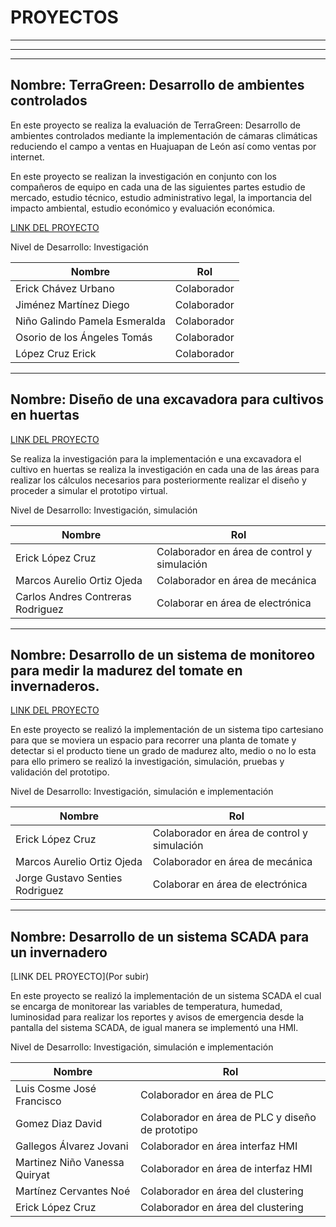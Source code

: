 # PROYECTOS

---

---


---

## Nombre: **TerraGreen: Desarrollo de ambientes controlados**




En este proyecto se realiza la evaluación de TerraGreen: Desarrollo de ambientes controlados mediante la implementación de cámaras climáticas reduciendo el campo a ventas en Huajuapan de León así como ventas por internet.

En este proyecto se realizan la investigación en conjunto con los compañeros de equipo en cada una de las siguientes partes estudio de mercado, estudio técnico, estudio administrativo legal, la importancia del impacto ambiental, estudio económico y evaluación económica.

[LINK DEL PROYECTO](https://drive.google.com/file/d/1B2amRmLYHrzueNwFi7FCP0GPzkvrNsbW/view?usp=sharing)

Nivel de Desarrollo: Investigación

| Nombre                                  | Rol         |
|-----------------------------------------|-------------|
| Erick Chávez Urbano                     | Colaborador |
| Jiménez Martínez Diego                  | Colaborador |
| Niño Galindo Pamela Esmeralda           | Colaborador |
| Osorio de los Ángeles Tomás             | Colaborador |
| López Cruz Erick                        | Colaborador |

---

## Nombre:   Diseño de una excavadora para cultivos en huertas

[LINK DEL PROYECTO](https://drive.google.com/file/d/1cPDh4uy8YpbTmI8Kl_ffilPy6Lt7HlvX/view?usp=sharing)

Se realiza la investigación para la implementación e una excavadora el cultivo en huertas se realiza la investigación en cada una de las áreas para realizar los cálculos necesarios para posteriormente realizar el diseño y proceder a simular el prototipo virtual.

Nivel de Desarrollo: Investigación, simulación

| Nombre                                  | Rol         |
|-----------------------------------------|-------------|
| Erick López Cruz                        | Colaborador en área de control y simulación |
| Marcos Aurelio Ortiz Ojeda               | Colaborador en área de mecánica |
|Carlos Andres Contreras Rodriguez         |Colaborar en área de electrónica|

---



## Nombre:   Desarrollo de un sistema de monitoreo para medir la madurez del tomate en invernaderos.    

[LINK DEL PROYECTO](https://drive.google.com/file/d/1IWx1uug2jpLCYcbQHLIxPNc7Dbh7oqAw/view?usp=sharing)

En este proyecto se realizó la implementación de un sistema tipo cartesiano para que se moviera un espacio para recorrer una planta de tomate y detectar si el producto tiene un grado de madurez alto, medio o no lo esta para ello primero se realizó la investigación, simulación, pruebas y validación del prototipo.

Nivel de Desarrollo: Investigación, simulación e implementación

| Nombre                                  | Rol         |
|-----------------------------------------|-------------|
| Erick López Cruz                        | Colaborador en área de control y simulación |
| Marcos Aurelio Ortiz Ojeda               | Colaborador en área de mecánica |
|Jorge Gustavo Senties Rodriguez      |Colaborar en área de electrónica|

---


## Nombre:   Desarrollo de un sistema SCADA para un invernadero

[LINK DEL PROYECTO](Por subir)

En este proyecto se realizó la implementación de un sistema SCADA el cual se encarga de monitorear las variables de temperatura, humedad, luminosidad para realizar los reportes y avisos de emergencia desde la pantalla del sistema SCADA, de igual manera se implementó una HMI.

Nivel de Desarrollo: Investigación, simulación e implementación

| Nombre                                  | Rol         |
|-----------------------------------------|-------------|
|Luis Cosme José Francisco          | Colaborador en área de PLC|
|Gomez Diaz David      |Colaborador en área de PLC y diseño de prototipo|
|Gallegos Álvarez Jovani      |Colaborador en área interfaz HMI|
|Martinez Niño Vanessa Quiryat   |Colaborador en área de interfaz HMI |
|Martínez Cervantes Noé | Colaborador en  área del clustering|
| Erick López Cruz  | Colaborador en  área del clustering|
